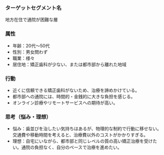 ### ターゲットセグメント名
地方在住で通院が困難な層

### 属性
- 年齢：20代～50代
- 性別：男女問わず
- 職業：様々
- 居住地：矯正歯科が少ない、または都市部から離れた地域

### 行動
- 近くに信頼できる矯正歯科がないため、治療を諦めかけている。
- 都市部への通院には、時間的・金銭的に大きな負担を感じる。
- オンライン診療やリモートサービスへの期待が高い。

### 思考（悩み・理想）
- 悩み：歯並びを治したい気持ちはあるが、物理的な制約で行動に移せない。交通費や移動時間を考えると、治療費以外のコストがかかりすぎる。
- 理想：自宅にいながら、都市部と同じレベルの質の高い矯正治療を受けたい。通院の負担なく、自分のペースで治療を進めたい。
